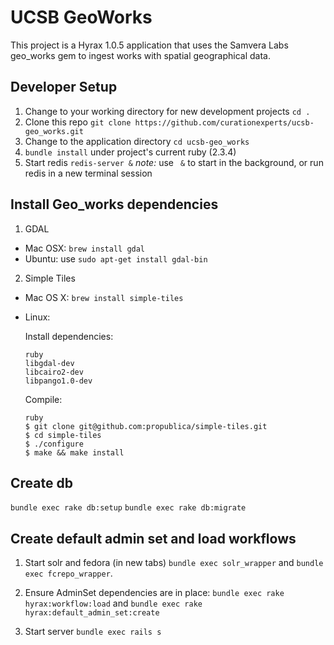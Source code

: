 # UCSB GeoWorks

This project is a Hyrax 1.0.5 application that uses the Samvera Labs geo_works gem to ingest works with spatial geographical data.

<!--p><a href="https://travis-ci.org/curationexperts/ucsb-geo_works"><img src="https://travis-ci.org/curationexperts/ucsb-geo_works.svg?branch=master" alt="Build Status"></a>
<a href="https://coveralls.io/github/curationexperts/ucsb-geo_works?branch=master"><img src="https://coveralls.io/repos/github/curationexperts/ucsb-geo_works/badge.svg?branch=master" alt="Coverage Status"></a>
</p-->

## Developer Setup

1. Change to your working directory for new development projects
   `cd .`
1. Clone this repo
   `git clone https://github.com/curationexperts/ucsb-geo_works.git`
1. Change to the application directory
   `cd ucsb-geo_works`
1. `bundle install` under project's current ruby (2.3.4)
1. Start redis
   `redis-server &`
   *note:* use ` &` to start in the background, or run redis in a new terminal
   session

## Install Geo_works dependencies

1. GDAL

- Mac OSX: `brew install gdal`
- Ubuntu: use `sudo apt-get install gdal-bin`


2. Simple Tiles

- Mac OS X: `brew install simple-tiles`

- Linux:

    Install dependencies:

    ```
    ruby
    libgdal-dev
    libcairo2-dev
    libpango1.0-dev
    ```

    Compile:

    ```
    ruby
    $ git clone git@github.com:propublica/simple-tiles.git
    $ cd simple-tiles
    $ ./configure
    $ make && make install
    ```

## Create db

`bundle exec rake db:setup`
`bundle exec rake db:migrate`

## Create default admin set and load workflows

1. Start solr and fedora (in new tabs) `bundle exec solr_wrapper` and `bundle exec fcrepo_wrapper`.

2. Ensure AdminSet dependencies are in place: `bundle exec rake hyrax:workflow:load` and  `bundle exec rake hyrax:default_admin_set:create`

3. Start server `bundle exec rails s`
